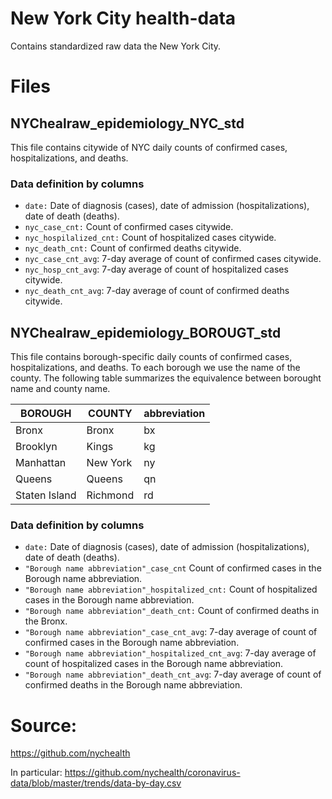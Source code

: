 # New York City health-data

Contains standardized raw data the New York City. 

# Files

## NYChealraw_epidemiology_NYC_std

This file contains citywide of NYC daily counts of confirmed cases, hospitalizations, and deaths.

### Data definition by columns

- `date:` Date of diagnosis (cases), date of admission (hospitalizations), date of death (deaths).
- `nyc_case_cnt:` Count of confirmed cases citywide. 
- `nyc_hospilalized_cnt:` Count of hospitalized cases citywide.
- `nyc_death_cnt:` Count of confirmed deaths citywide.
- `nyc_case_cnt_avg`: 7-day average of count of confirmed cases citywide.
- `nyc_hosp_cnt_avg`: 7-day average of count of hospitalized cases citywide.
- `nyc_death_cnt_avg`: 7-day average of count of confirmed deaths citywide.

## NYChealraw_epidemiology_BOROUGT_std

This file contains borough-specific daily counts of confirmed cases, hospitalizations, and deaths.
To each borough we use the name of the county. The following table summarizes the equivalence between borought name and county name.

| BOROUGH | COUNTY | abbreviation |
|---------|---------|--------------|
| Bronx | Bronx | bx |
| Brooklyn | Kings | kg |
| Manhattan | New York | ny |
| Queens | Queens | qn |
| Staten Island | Richmond | rd | |

### Data definition by columns

- `date:` Date of diagnosis (cases), date of admission (hospitalizations), date of death (deaths).
- `"Borough name abbreviation"_case_cnt` Count of confirmed cases in the Borough name abbreviation. 
- `"Borough name abbreviation"_hospitalized_cnt:` Count of hospitalized cases in the Borough name abbreviation.
- `"Borough name abbreviation"_death_cnt:` Count of confirmed deaths in the Bronx.
- `"Borough name abbreviation"_case_cnt_avg`: 7-day average of count of confirmed cases in the Borough name abbreviation.
- `"Borough name abbreviation"_hospitalized_cnt_avg`: 7-day average of count of hospitalized cases in the Borough name abbreviation.
- `"Borough name abbreviation"_death_cnt_avg`: 7-day average of count of confirmed deaths in the Borough name abbreviation.

# Source:

https://github.com/nychealth

In particular:
https://github.com/nychealth/coronavirus-data/blob/master/trends/data-by-day.csv
